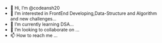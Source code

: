- 👋 Hi, I’m @codeansh20
- 👀 I’m interested in FrontEnd Developing,Data-Structure and Algorithm and new challenges...
- 🌱 I’m currently learning DSA...
- 💞️ I’m looking to collaborate on ...
- 📫 How to reach me ...

<!---
codeansh20/codeansh20 is a ✨ special ✨ repository because its `README.md` (this file) appears on your GitHub profile.
You can click the Preview link to take a look at your changes.
--->
